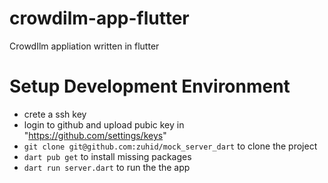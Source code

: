 # crowdilm-app-flutter
CrowdIlm appliation written in flutter


# Setup Development Environment
- crete a ssh key
- login to github and upload pubic key in "https://github.com/settings/keys"
- `git clone git@github.com:zuhid/mock_server_dart` to clone the project
- `dart pub get` to install missing packages
- `dart run server.dart` to run the the app

